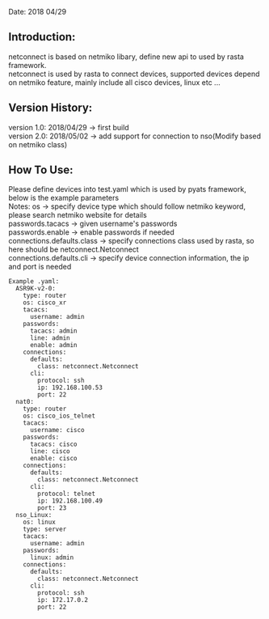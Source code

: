 Date: 2018 04/29

## Introduction:
netconnect is based on netmiko libary, define new api to used by rasta framework.  
netconnect is used by rasta to connect devices, supported devices depend on netmiko feature, mainly include all cisco devices, linux etc ...

## Version History:
version 1.0: 2018/04/29  -> first build  
version 2.0: 2018/05/02  -> add support for connection to nso(Modify based on netmiko class)


## How To Use:
Please define devices into test.yaml which is used by pyats framework, below is the example parameters  
Notes: os                           -> specify device type which should follow netmiko keyword, please search netmiko website for details  
         passwords.tacacs             -> given username's passwords  
         passwords.enable             -> enable passwords if needed  
         connections.defaults.class   -> specify connections class used by rasta, so here should be netconnect.Netconnect   
         connections.defaults.cli     -> specify device connection information, the ip and port is needed  
```
Example .yaml:
  ASR9K-v2-0:
    type: router
    os: cisco_xr
    tacacs:
      username: admin
    passwords:
      tacacs: admin
      line: admin
      enable: admin
    connections:
      defaults:
        class: netconnect.Netconnect
      cli:
        protocol: ssh
        ip: 192.168.100.53
        port: 22
  nat0:
    type: router
    os: cisco_ios_telnet
    tacacs:
      username: cisco
    passwords:
      tacacs: cisco
      line: cisco
      enable: cisco
    connections:
      defaults:
        class: netconnect.Netconnect
      cli:
        protocol: telnet
        ip: 192.168.100.49
        port: 23
  nso_Linux:
    os: linux
    type: server
    tacacs:
      username: admin
    passwords:
      linux: admin
    connections:
      defaults:
        class: netconnect.Netconnect
      cli:
        protocol: ssh
        ip: 172.17.0.2
        port: 22
```
